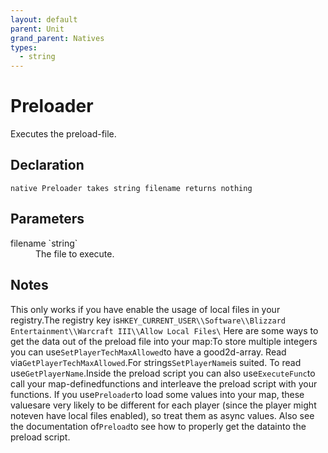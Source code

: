 ```yaml
---
layout: default
parent: Unit
grand_parent: Natives
types:
  - string
---
```


# Preloader
Executes the preload-file.

## Declaration

```
native Preloader takes string filename returns nothing
```

## Parameters
<dl>
  <dt>filename `string`</dt>
  <dd>The file to execute.</dd>
</dl>

## Notes 
This only works if you have enable the usage of local files in your registry.The registry key is`HKEY_CURRENT_USER\\Software\\Blizzard Entertainment\\Warcraft III\\Allow Local Files\`
Here are some ways to get the data out of the preload file into your map:To store multiple integers you can use`SetPlayerTechMaxAllowed`to have a good2d-array. Read via`GetPlayerTechMaxAllowed`.For strings`SetPlayerName`is suited. To read use`GetPlayerName`.Inside the preload script you can also use`ExecuteFunc`to call your map-definedfunctions and interleave the preload script with your functions.
If you use`Preloader`to load some values into your map, these valuesare very likely to be different for each player (since the player might noteven have local files enabled), so treat them as async values.
Also see the documentation of`Preload`to see how to properly get the datainto the preload script.